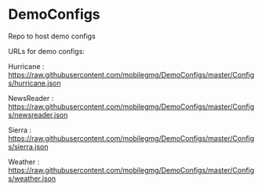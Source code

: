 # DemoConfigs
Repo to host demo configs

URLs for demo configs:

Hurricane : https://raw.githubusercontent.com/mobilegmg/DemoConfigs/master/Configs/hurricane.json

NewsReader : https://raw.githubusercontent.com/mobilegmg/DemoConfigs/master/Configs/newsreader.json

Sierra : https://raw.githubusercontent.com/mobilegmg/DemoConfigs/master/Configs/sierra.json

Weather : https://raw.githubusercontent.com/mobilegmg/DemoConfigs/master/Configs/weather.json
